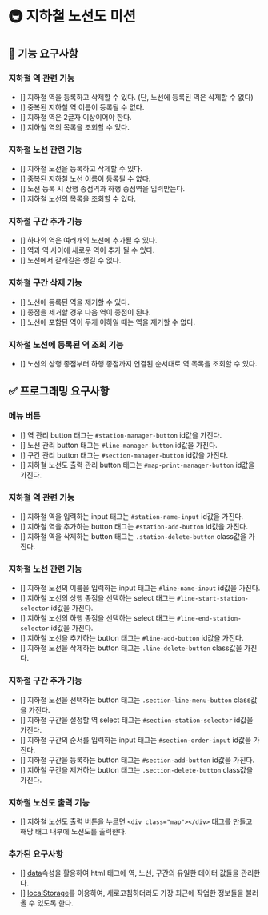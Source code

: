 # 🚇 지하철 노선도 미션

## 🚀 기능 요구사항

### 지하철 역 관련 기능

- [] 지하철 역을 등록하고 삭제할 수 있다. (단, 노선에 등록된 역은 삭제할 수 없다)
- [] 중복된 지하철 역 이름이 등록될 수 없다.
- [] 지하철 역은 2글자 이상이어야 한다.
- [] 지하철 역의 목록을 조회할 수 있다.

### 지하철 노선 관련 기능

- [] 지하철 노선을 등록하고 삭제할 수 있다.
- [] 중복된 지하철 노선 이름이 등록될 수 없다.
- [] 노선 등록 시 상행 종점역과 하행 종점역을 입력받는다.
- [] 지하철 노선의 목록을 조회할 수 있다.

### 지하철 구간 추가 기능

- [] 하나의 역은 여러개의 노선에 추가될 수 있다.
- [] 역과 역 사이에 새로운 역이 추가 될 수 있다.
- [] 노선에서 갈래길은 생길 수 없다.

### 지하철 구간 삭제 기능

- [] 노선에 등록된 역을 제거할 수 있다.
- [] 종점을 제거할 경우 다음 역이 종점이 된다.
- [] 노선에 포함된 역이 두개 이하일 때는 역을 제거할 수 없다.

### 지하철 노선에 등록된 역 조회 기능

- [] 노선의 상행 종점부터 하행 종점까지 연결된 순서대로 역 목록을 조회할 수 있다.

## ✅ 프로그래밍 요구사항

### 메뉴 버튼

- [] 역 관리 button 태그는 `#station-manager-button` id값을 가진다.
- [] 노선 관리 button 태그는 `#line-manager-button` id값을 가진다.
- [] 구간 관리 button 태그는 `#section-manager-button` id값을 가진다.
- [] 지하철 노선도 출력 관리 button 태그는 `#map-print-manager-button` id값을 가진다.

### 지하철 역 관련 기능

- [] 지하철 역을 입력하는 input 태그는 `#station-name-input` id값을 가진다.
- [] 지하철 역을 추가하는 button 태그는 `#station-add-button` id값을 가진다.
- [] 지하철 역을 삭제하는 button 태그는 `.station-delete-button` class값을 가진다.

### 지하철 노선 관련 기능

- [] 지하철 노선의 이름을 입력하는 input 태그는 `#line-name-input` id값을 가진다.
- [] 지하철 노선의 상행 종점을 선택하는 select 태그는 `#line-start-station-selector` id값을 가진다.
- [] 지하철 노선의 하행 종점을 선택하는 select 태그는 `#line-end-station-selector` id값을 가진다.
- [] 지하철 노선을 추가하는 button 태그는 `#line-add-button` id값을 가진다.
- [] 지하철 노선을 삭제하는 button 태그는 `.line-delete-button` class값을 가진다.

### 지하철 구간 추가 기능

- [] 지하철 노선을 선택하는 button 태그는 `.section-line-menu-button` class값을 가진다.
- [] 지하철 구간을 설정할 역 select 태그는 `#section-station-selector` id값을 가진다.
- [] 지하철 구간의 순서를 입력하는 input 태그는 `#section-order-input` id값을 가진다.
- [] 지하철 구간을 등록하는 button 태그는 `#section-add-button` id값을 가진다.
- [] 지하철 구간을 제거하는 button 태그는 `.section-delete-button` class값을 가진다.

### 지하철 노선도 출력 기능

- [] 지하철 노선도 출력 버튼을 누르면 `<div class="map"></div>` 태그를 만들고 해당 태그 내부에 노선도를 출력한다.

### 추가된 요구사항

- [] [data](https://developer.mozilla.org/ko/docs/Learn/HTML/Howto/%EB%8D%B0%EC%9D%B4%ED%84%B0_%EC%86%8D%EC%84%B1_%EC%82%AC%EC%9A%A9%ED%95%98%EA%B8%B0)속성을 활용하여 html 태그에 역, 노선, 구간의 유일한 데이터 값들을 관리한다.
- [] [localStorage](https://developer.mozilla.org/ko/docs/Web/API/Window/localStorage)를 이용하여, 새로고침하더라도 가장 최근에 작업한 정보들을 불러올 수 있도록 한다.
